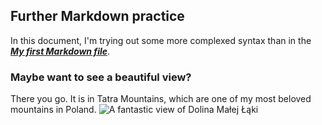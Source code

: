 ## Further Markdown practice

In this document, I'm trying out some more complexed syntax than in the ***[My first Markdown file](https://github.com/matborycki/Pioneer_repo/blob/90f9253a2578ff8578ea46a5c89d465051ffa591/My_first_markdown_file.md "Check it out!")***.

### Maybe want to see a beautiful view?

There you go. It is in Tatra Mountains, which are one of my most beloved mountains in Poland.
![A fantastic view of Dolina Małej Łąki](https://www.google.com/url?sa=i&url=https%3A%2F%2Fwww.youtube.com%2Fwatch%3Fv%3DWPyGKGflQc0&psig=AOvVaw3Xra1-FiTpbzOE0p4p7djH&ust=1652189513667000&source=images&cd=vfe&ved=0CAwQjRxqFwoTCLiQzNzD0vcCFQAAAAAdAAAAABAD)

### 


